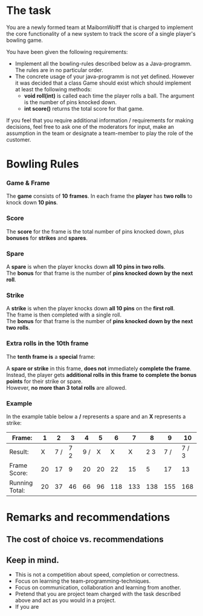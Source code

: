 # The task
You are a newly formed team at MaibornWolff that is charged to implement the core functionality of a new system to track
the score of a single player's bowling game.

You have been given the following requirements:
- Implement all the bowling-rules described below as a Java-programm. The rules are in no particular order.
- The concrete usage of your java-programm is not yet defined. However it was decided that a class Game should exist which
  should implement at least the following methods:
  - **void roll(int)** is called each time the player rolls a ball. The argument is the number of pins knocked down.
  - **int score()** returns the total score for that game.

If you feel that you require additional information / requirements for making decisions,
feel free to ask one of the moderators for input,
make an assumption in the team or designate a team-member to play the role of the customer.

# Bowling Rules

### Game & Frame
The **game** consists of **10** **frames**.
In each frame the **player** has **two rolls** to knock down **10 pins**.

### Score
The **score** for the frame is the total number of pins knocked down,
plus **bonuses** for **strikes** and **spares**.

### Spare
A **spare** is when the player knocks down **all 10 pins in two rolls**.<br />
The **bonus** for that frame is the number of **pins knocked down by the next roll**.

### Strike
A **strike** is when the player knocks down **all 10 pins** on the **first roll**.<br />
The frame is then completed with a single roll.<br />
The **bonus** for that frame is the number of **pins knocked down by the next two rolls**.

### Extra rolls in the 10th frame
The **tenth frame is** a **special** frame:<br />

A **spare or strike** in this frame, **does not** immediately **complete the frame**.<br />
Instead, the player gets **additional rolls in this frame**
**to complete the bonus points** for their strike or spare.<br />
However, **no more than 3 total rolls** are allowed.


### Example
In the example table below a **/** represents a spare and an **X** represents a strike:

| Frame:         | 1   | 2   | 3   | 4   | 5   | 6   | 7   | 8   | 9   | 10        |
|----------------|-----|-----|-----|-----|-----|-----|-----|-----|-----|-----------|
| Result:        | X   | 7 / | 7 2 | 9 / | X   | X   | X   | 2 3 | 7 / | 7   /   3 |
| Frame Score:   | 20  | 17  | 9   | 20  | 20  | 22  | 15  | 5   | 17  | 13        |
| Running Total: | 20  | 37  | 46  | 66  | 96  | 118 | 133 | 138 | 155 | 168       |




# Remarks and recommendations
## The cost of choice vs. recommendations

## Keep in mind.
- This is not a competition about speed, completion or correctness.
- Focus on learning the team-programming-techniques. 
- Focus on communication, collaboration and learning from another. 
- Pretend that you are project team charged with the task described above and act as you would in a project.
- If you are 
 
